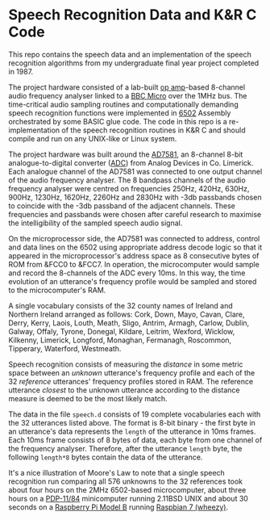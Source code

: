 # Speech Recognition Data and K&R C Code

This repo contains the speech data and an implementation of the speech recognition algorithms from my undergraduate final year project completed in 1987.

The project hardware consisted of a lab-built [op amp](https://en.wikipedia.org/wiki/Operational_amplifier)-based 8-channel audio frequency analyser linked to a [BBC Micro](https://en.wikipedia.org/wiki/BBC_Micro) over the 1MHz bus. The time-critical audio sampling routines and computationally demanding speech recognition functions were implemented in [6502](https://en.wikipedia.org/wiki/MOS_Technology_6502) Assembly orchestrated by some BASIC glue code. The code in this repo is a re-implementation of the speech recognition routines in K&R C and should compile and run on any UNIX-like or Linux system.

The project hardware was built around the [AD7581](https://www.analog.com/en/products/ad7581.html#), an 8-channel 8-bit analogue-to-digital converter ([ADC](https://en.wikipedia.org/wiki/Analog-to-digital_converter)) from Analog Devices in Co. Limerick. Each analogue channel of the AD7581 was connected to one output channel of the audio frequency analyser. The 8 bandpass channels of the audio frequency analyser were centred on frequencies 250Hz, 420Hz, 630Hz, 900Hz, 1230Hz, 1620Hz, 2260Hz and 2830Hz with -3db passbands chosen to coincide with the -3db passband of the adjacent channels. These frequencies and passbands were chosen after careful research to maximise the intelligibility of the sampled speech audio signal.

On the microprocessor side, the AD7581 was connected to address, control and data lines on the 6502 using appropriate address decode logic so that it appeared in the microprocessor's address space as 8 consecutive bytes of ROM from &FCC0 to &FCC7. In operation, the microcomputer would sample and record the 8-channels of the ADC every 10ms. In this way, the time evolution of an utterance's frequency profile would be sampled and stored to the microcomputer's RAM.

A single vocabulary consists of the 32 county names of Ireland and Northern Ireland arranged as follows: Cork, Down, Mayo, Cavan, Clare, Derry, Kerry, Laois, Louth, Meath, Sligo, Antrim, Armagh, Carlow, Dublin, Galway, Offaly, Tyrone, Donegal, Kildare, Leitrim, Wexford, Wicklow, Kilkenny, Limerick, Longford, Monaghan, Fermanagh, Roscommon, Tipperary, Waterford, Westmeath.

Speech recognition consists of measuring the *distance* in some metric space between an *unknown* utterance's frequency profile and each of the 32 *reference* utterances' frequency profiles stored in RAM. The reference utterance *closest* to the unknown utterance according to the distance measure is deemed to be the most likely match.

The data in the file `speech.d` consists of 19 complete vocabularies each with the 32 utterances listed above. The format is 8-bit binary - the first byte in an utterance's data represents the `length` of the utterance in 10ms frames. Each 10ms frame consists of 8 bytes of data, each byte from one channel of the frequency analyser. Therefore, after the utterance `length` byte, the following `length*8` bytes contain the data of the utterance.

It's a nice illustration of Moore's Law to note that a single speech recognition run comparing all 576 unknowns to the 32 references took about four hours on the 2MHz 6502-based microcomputer, about three hours on a [PDP-11/84](https://en.wikipedia.org/wiki/PDP-11) minicomputer running 2.11BSD UNIX and about 30 seconds on a [Raspberry Pi Model B](https://en.wikipedia.org/wiki/Raspberry_Pi) running [Raspbian 7 (wheezy)](https://en.wikipedia.org/wiki/Raspberry_Pi_OS).
